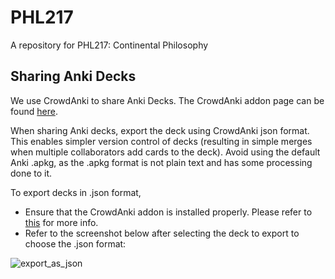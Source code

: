 # PHL217
A repository for PHL217: Continental Philosophy

## Sharing Anki Decks

We use CrowdAnki to share Anki Decks. The CrowdAnki addon page can be found [here](https://ankiweb.net/shared/info/1788670778). 

When sharing Anki decks, export the deck using CrowdAnki json format. This enables simpler version control of decks (resulting in simple merges when multiple collaborators add cards to the deck). Avoid using the default Anki .apkg, as the .apkg format is not plain text and has some processing done to it.

To export decks in .json format,
* Ensure that the CrowdAnki addon is installed properly. Please refer to [this](https://ankiweb.net/shared/info/1788670778) for more info. 
* Refer to the screenshot below after selecting the deck to export to choose the .json format:

![export_as_json](/figures/export_as_json)
